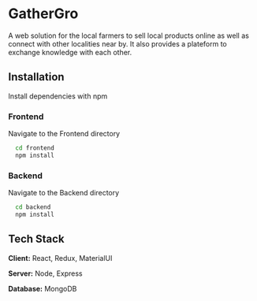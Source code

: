 
# GatherGro

A web solution for the local farmers to sell local products online as well as connect with other localities near by. It also provides a plateform to exchange knowledge with each other.

## Installation

Install dependencies with npm

### Frontend

Navigate to the Frontend directory

```bash
  cd frontend
  npm install
```
### Backend

Navigate to the Backend directory

```bash
  cd backend
  npm install
```

## Tech Stack

**Client:** React, Redux, MaterialUI

**Server:** Node, Express

**Database:** MongoDB

